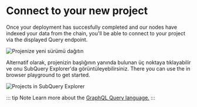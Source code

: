 # Connect to your new project

Once your deployment has succesfully completed and our nodes have indexed your data from the chain, you'll be able to connect to your project via the displayed Query endpoint.

![Projenize yeni sürümü dağıtın](/assets/img/projects_deploy_sync.png)

Alternatif olarak, projenizin başlığının yanında bulunan üç noktaya tıklayabilir ve onu SubQuery Explorer'da görüntüleyebilirsiniz. There you can use the in browser playground to get started.

![Projects in SubQuery Explorer](/assets/img/projects_explorer.png)

::: tip Note Learn more about the [GraphQL Query language.](./graphql.md) :::
